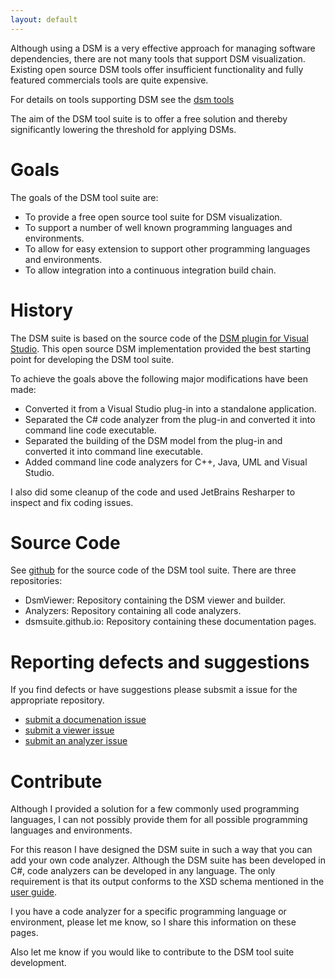 ```yaml
---
layout: default
---
```


Although using a DSM is a very effective approach for managing software dependencies, there are not many tools that support DSM visualization.
Existing open source DSM tools offer insufficient functionality and fully featured commercials tools are quite expensive. 

For details on tools supporting DSM see the [dsm tools](dsm_tools)

The aim of the DSM tool suite is to offer a free solution and thereby significantly lowering the  threshold for applying DSMs. 

# Goals

The goals of the DSM tool suite are:
* To provide a free open source tool suite for DSM visualization.
* To support a number of well known programming languages and environments.
* To allow for easy extension to support other programming languages and environments.
* To allow integration into a continuous integration build chain.

# History

The DSM suite is based on the source code of the [DSM plugin for Visual Studio](https://github.com/tecsoft/dsm-vs-addin). 
This open source DSM implementation provided the best starting point for developing the DSM tool suite.

To achieve the goals above the following major modifications have been made:
* Converted it from a Visual Studio plug-in into a standalone application.
* Separated the C# code analyzer from the plug-in and converted it into command line code executable.
* Separated the building of the DSM model from the plug-in and converted it into command line executable.
* Added command line code analyzers for C++, Java, UML and Visual Studio.

I also did some cleanup of the code and used JetBrains Resharper to inspect and fix coding issues. 

# Source Code

See [github](https://github.com/dsmsuite) for the source code of the DSM tool suite. There are three repositories:
* DsmViewer: Repository containing the DSM viewer and builder.
* Analyzers: Repository containing all code analyzers.
* dsmsuite.github.io: Repository containing these documentation pages.

# Reporting defects and suggestions

If you find defects or have suggestions please subsmit a issue for the appropriate repository.

* [submit a documenation issue](https://github.com/dsmsuite/dsmsuite.github.io/issues)
* [submit a viewer issue](https://github.com/dsmsuite/dsmviewer/issues)
* [submit an analyzer issue](https://github.com/dsmsuite/analyzers/issues)

# Contribute

Although I provided a solution for a few commonly used programming languages, I can not possibly provide them for all possible programming languages and environments. 

For this reason I have designed the DSM suite in such a way that you can add your own code analyzer.
Although the DSM suite has been developed in C#, code analyzers can be developed in any language. The only requirement is that its output conforms to the XSD schema mentioned in the [user guide](user_guide).

I you have a code analyzer for a specific programming language or environment, please let me know, so I share this information on these pages.

Also let me know if you would like to contribute to the DSM tool suite development. 
